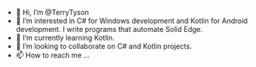 - 👋 Hi, I’m @TerryTyson
- 👀 I’m interested in C# for Windows development and Kotlin for Android development. I write programs that automate Solid Edge.
- 🌱 I’m currently learning Kotlin.
- 💞️ I’m looking to collaborate on C# and Kotlin projects.
- 📫 How to reach me ...

<!---
TerryTyson/TerryTyson is a ✨ special ✨ repository because its `README.md` (this file) appears on your GitHub profile.
You can click the Preview link to take a look at your changes.
--->
